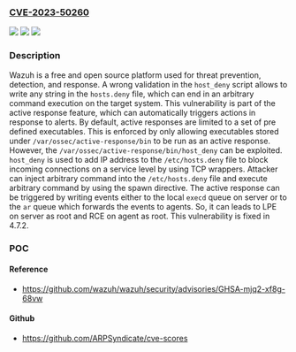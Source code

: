 ### [CVE-2023-50260](https://cve.mitre.org/cgi-bin/cvename.cgi?name=CVE-2023-50260)
![](https://img.shields.io/static/v1?label=Product&message=wazuh&color=blue)
![](https://img.shields.io/static/v1?label=Version&message=%3D%20%3E%3D%204.2.0%2C%20%3C%204.7.2%20&color=brighgreen)
![](https://img.shields.io/static/v1?label=Vulnerability&message=CWE-94%3A%20Improper%20Control%20of%20Generation%20of%20Code%20('Code%20Injection')&color=brighgreen)

### Description

Wazuh is a free and open source platform used for threat prevention, detection, and response. A wrong validation in the `host_deny` script allows to write any string in the `hosts.deny` file, which can end in an arbitrary command execution on the target system. This vulnerability is part of the active response feature, which can automatically triggers actions in response to alerts. By default, active responses are limited to a set of pre defined executables. This is enforced by only allowing executables stored under `/var/ossec/active-response/bin` to be run as an active response. However, the `/var/ossec/active-response/bin/host_deny` can be exploited. `host_deny` is used to add IP address to the `/etc/hosts.deny` file to block incoming connections on a service level by using TCP wrappers. Attacker can inject arbitrary command into the `/etc/hosts.deny` file and execute arbitrary command by using the spawn directive. The active response can be triggered by writing events either to the local `execd` queue on server or to the `ar` queue which forwards the events to agents. So, it can leads to LPE on server as root and RCE on agent as root. This vulnerability is fixed in 4.7.2.

### POC

#### Reference
- https://github.com/wazuh/wazuh/security/advisories/GHSA-mjq2-xf8g-68vw

#### Github
- https://github.com/ARPSyndicate/cve-scores

